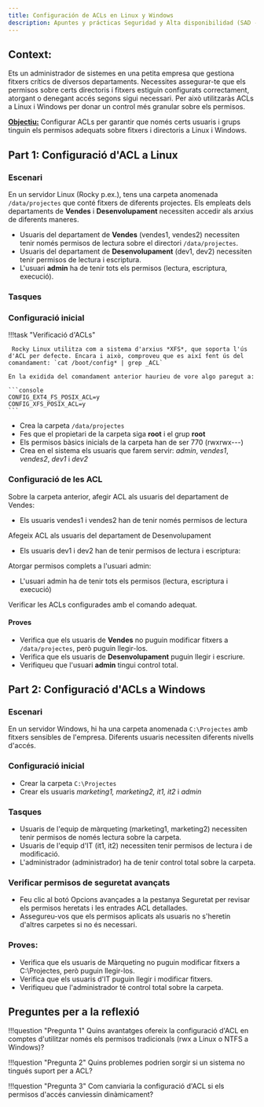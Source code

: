 ```yaml
---
title: Configuración de ACLs en Linux y Windows
description: Apuntes y prácticas Seguridad y Alta disponibilidad (SAD - ASIR). Ejercicio para practicar y consolidar la configuración de ACL tanto en Windows como en Linux. 
---
```


## Context:

Ets un administrador de sistemes en una petita empresa que gestiona fitxers crítics de diversos departaments. Necessites assegurar-te que els permisos sobre certs directoris i fitxers estiguin configurats correctament, atorgant o denegant accés segons sigui necessari. Per això utilitzaràs ACLs a Linux i Windows per donar un control més granular sobre els permisos.

<u>**Objectiu:**</u> Configurar ACLs per garantir que només certs usuaris i grups tinguin els permisos adequats sobre fitxers i directoris a Linux i Windows.

## Part 1: Configuració d'ACL a Linux

### Escenari

En un servidor Linux (Rocky p.ex.), tens una carpeta anomenada `/data/projectes` que conté fitxers de diferents projectes. Els empleats dels departaments de **Vendes** i **Desenvolupament** necessiten accedir als arxius de diferents maneres.

+ Usuaris del departament de **Vendes** (vendes1, vendes2) necessiten tenir només permisos de lectura sobre el directori `/data/projectes`.
+ Usuaris del departament de **Desenvolupament** (dev1, dev2) necessiten tenir permisos de lectura i escriptura.
+ L'usuari **admin** ha de tenir tots els permisos (lectura, escriptura, execució).

### Tasques

### Configuració inicial

!!!task "Verificació d'ACLs"

     Rocky Linux utilitza com a sistema d'arxius *XFS*, que soporta l'ús d'ACL per defecte. Encara i això, comproveu que es així fent ús del comandament: `cat /boot/config* | grep _ACL`

    En la exidida del comandament anterior haurieu de vore algo paregut a:

    ```console
    CONFIG_EXT4_FS_POSIX_ACL=y
    CONFIG_XFS_POSIX_ACL=y
    ```

+ Crea la carpeta `/data/projectes`
+ Fes que el propietari de la carpeta siga **root** i el grup **root**
+ Els permisos bàsics inicials de la carpeta han de ser 770 (rwxrwx---)
+ Crea en el sistema els usuaris que farem servir: *admin*, *vendes1*, *vendes2*, *dev1* i *dev2*

### Configuració de les ACL

Sobre la carpeta anterior, afegir ACL als usuaris del departament de Vendes:

+ Els usuaris vendes1 i vendes2 han de tenir només permisos de lectura

Afegeix ACL als usuaris del departament de Desenvolupament

+ Els usuaris dev1 i dev2 han de tenir permisos de lectura i escriptura:

Atorgar permisos complets a l'usuari admin:

+ L'usuari admin ha de tenir tots els permisos (lectura, escriptura i execució)


Verificar les ACLs configurades amb el comando adequat.

#### Proves
+ Verifica que els usuaris de **Vendes** no puguin modificar fitxers a `/data/projectes`, però puguin llegir-los.
+ Verifica que els usuaris de **Desenvolupament** puguin llegir i escriure.
+ Verifiqueu que l'usuari **admin** tingui control total.

## Part 2: Configuració d'ACLs a Windows

### Escenari

En un servidor Windows, hi ha una carpeta anomenada `C:\Projectes` amb fitxers sensibles de l'empresa. Diferents usuaris necessiten diferents nivells d'accés.

### Configuració inicial

+ Crear la carpeta `C:\Projectes`
+ Crear els usuaris *marketing1, marketing2, it1, it2* i *admin*

### Tasques

+ Usuaris de l'equip de màrqueting (marketing1, marketing2) necessiten tenir permisos de només lectura sobre la carpeta.
+ Usuaris de l'equip d'IT (it1, it2) necessiten tenir permisos de lectura i de modificació.
+ L'administrador (administrador) ha de tenir control total sobre la carpeta.


### Verificar permisos de seguretat avançats

+ Feu clic al botó Opcions avançades a la pestanya Seguretat per revisar els permisos heretats i les entrades ACL detallades.
+ Assegureu-vos que els permisos aplicats als usuaris no s'heretin d'altres carpetes si no és necessari.

### Proves:
+ Verifica que els usuaris de Màrqueting no puguin modificar fitxers a C:\Projectes, però puguin llegir-los.
+ Verifica que els usuaris d'IT puguin llegir i modificar fitxers.
+ Verifiqueu que l'administrador té control total sobre la carpeta.

## Preguntes per a la reflexió

!!!question "Pregunta 1"
    Quins avantatges ofereix la configuració d'ACL en comptes d'utilitzar només els permisos tradicionals (rwx a Linux o NTFS a Windows)?
 
!!!question "Pregunta 2"
    Quins problemes podrien sorgir si un sistema no tingués suport per a ACL?

!!!question "Pregunta 3"
    Com canviaria la configuració d'ACL si els permisos d'accés canviessin dinàmicament?